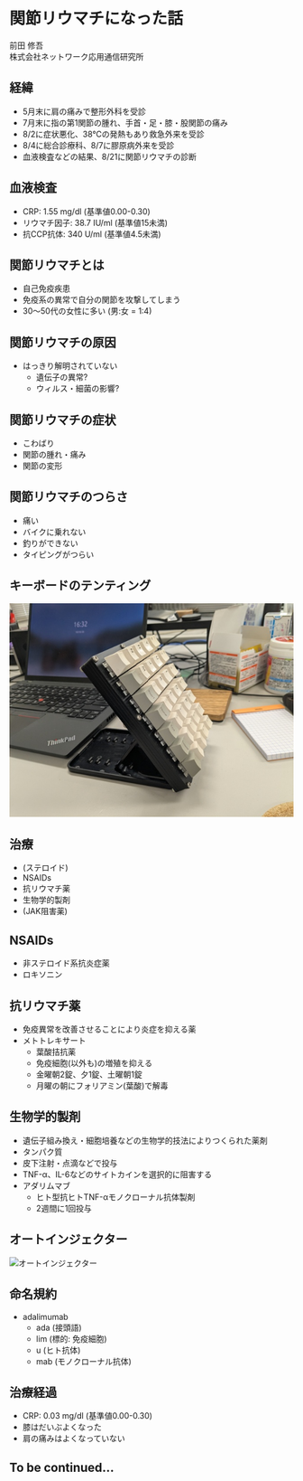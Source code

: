 # 関節リウマチになった話

前田 修吾  
株式会社ネットワーク応用通信研究所

## 経緯

* 5月末に肩の痛みで整形外科を受診
* 7月末に指の第1関節の腫れ、手首・足・膝・股関節の痛み
* 8/2に症状悪化、38℃の発熱もあり救急外来を受診
* 8/4に総合診療科、8/7に膠原病外来を受診
* 血液検査などの結果、8/21に関節リウマチの診断

## 血液検査

* CRP: 1.55 mg/dl (基準値0.00-0.30)
* リウマチ因子: 38.7 IU/ml (基準値15未満)
* 抗CCP抗体: 340 U/ml (基準値4.5未満)

## 関節リウマチとは

* 自己免疫疾患
* 免疫系の異常で自分の関節を攻撃してしまう
* 30〜50代の女性に多い (男:女 = 1:4)

## 関節リウマチの原因

* はっきり解明されていない
  * 遺伝子の異常?
  * ウィルス・細菌の影響?

## 関節リウマチの症状

* こわばり
* 関節の腫れ・痛み
* 関節の変形

## 関節リウマチのつらさ

* 痛い
* バイクに乗れない
* 釣りができない
* タイピングがつらい

## キーボードのテンティング

![キーボードのテンティング](keyboard_tenting.jpg)

## 治療

* (ステロイド)
* NSAIDs
* 抗リウマチ薬
* 生物学的製剤
* (JAK阻害薬)

## NSAIDs

* 非ステロイド系抗炎症薬
* ロキソニン

## 抗リウマチ薬

* 免疫異常を改善させることにより炎症を抑える薬
* メトトレキサート
  * 葉酸拮抗薬
  * 免疫細胞(以外も)の増殖を抑える
  * 金曜朝2錠、夕1錠、土曜朝1錠
  * 月曜の朝にフォリアミン(葉酸)で解毒

## 生物学的製剤

* 遺伝子組み換え・細胞培養などの生物学的技法によりつくられた薬剤
* タンパク質
* 皮下注射・点滴などで投与
* TNF-α、IL-6などのサイトカインを選択的に阻害する
* アダリムマブ
  * ヒト型抗ヒトTNF-αモノクローナル抗体製剤
  * 2週間に1回投与

## オートインジェクター

![オートインジェクター](adalimumab.jpg)

## 命名規約

* adalimumab
  * ada (接頭語)
  * lim (標的: 免疫細胞)
  * u (ヒト抗体)
  * mab (モノクローナル抗体)

## 治療経過

* CRP: 0.03 mg/dl (基準値0.00-0.30)
* 膝はだいぶよくなった
* 肩の痛みはよくなっていない

## To be continued...
